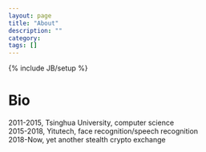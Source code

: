 ```yaml
---
layout: page
title: "About"
description: ""
category: 
tags: []
---
```

{% include JB/setup %}

# Bio
2011-2015, Tsinghua University, computer science  
2015-2018, Yitutech, face recognition/speech recognition  
2018-Now, yet another stealth crypto exchange  

